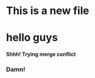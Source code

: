 # This is a new file

<h1> hello guys </h1>

<h4> Shhh! Trying merge conflict </h4>
<h3> Damn! </h3>

